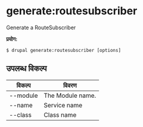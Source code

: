 # generate:routesubscriber
Generate a RouteSubscriber

**प्रयोग:**
```
$ drupal generate:routesubscriber [options]
```

## उपलब्ध विकल्प
विकल्प | विवरण
-------|-------------
--module | The Module name.
--name | Service name
--class | Class name
